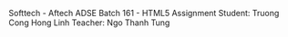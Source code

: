 Softtech - Aftech
ADSE Batch 161 - HTML5 Assignment
Student: Truong Cong Hong Linh
Teacher: Ngo Thanh Tung
